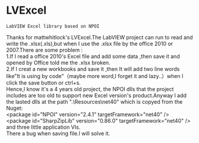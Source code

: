 # LVExcel
    LabVIEW Excel library based on NPOI
  Thanks for mattwhitlock's LVExcel.The LabVIEW project can run to read and write the .xlsx(.xls),but when I use the .xlsx file 
by the office 2010 or 2007.There are some problem :   
    1.If I read a office 2010's Excel file and add some data ,then save it and opened by Office told me the .xlsx broken.  
    2.If I creat a new workbooks and save it ,then It will add two line words like"It is using by code"（maybe more word,I forget it and lazy..）when I click the save button or ctrl+s.  
Hence,I know it's a 4 years old project, the NPOI dlls that the project includes are too old to support new Excel version's product.Anyway 
I add the  lasted dlls at the path ".\Resources\net40" which is copyed from the Nuget:  
 \<package id="NPOI" version="2.4.1" targetFramework="net40" />  
 \<package id="SharpZipLib" version="0.86.0" targetFramework="net40" />  
and three little application VIs.    
    There a bug when saving file.I will solve it.
